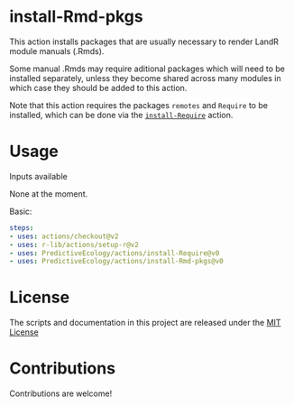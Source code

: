 # install-Rmd-pkgs

This action installs packages that are usually necessary to render LandR module 
manuals (.Rmds). 

Some manual .Rmds may require aditional packages which 
will need to be installed separately, unless they become shared across many modules
in which case they should be added to this action.

Note that this action requires the packages `remotes` and `Require` to be installed,
which can be done via the [`install-Require`](https://github.com/PredictiveEcology/actions/tree/main/install-Require)
action.

# Usage

Inputs available

None at the moment.

Basic:
```yaml
steps:
- uses: actions/checkout@v2
- uses: r-lib/actions/setup-r@v2
- uses: PredictiveEcology/actions/install-Require@v0
- uses: PredictiveEcology/actions/install-Rmd-pkgs@v0
```

# License

The scripts and documentation in this project are released under the [MIT License](LICENSE)

# Contributions

Contributions are welcome!